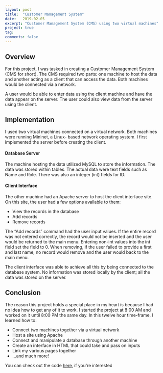 ```yaml
---
layout: post
title:  "Customer Management System"
date:   2019-02-05
excerpt: "Customer Management System (CMS) using two virtual machines"
project: true
tag:
comments: false
---
```


## Overview

For this project, I was tasked in creating a Customer Management System (CMS for short). The CMS required two parts: one machine to host the data and another acting as a client that can access the data. Both machines would be connected via a network.

A user would be able to enter data using the client machine and have the data appear on the server. The user could also view data from the server using the client.

## Implementation

I used two virtual machines connected on a virtual network. Both machines were running Mininet, a Linux- based network operating system. I first implemented the server before creating the client.

#### Database Server

The machine hosting the data utilized MySQL to store the information. The data was stored within tables. The actual data were text fields such as Name and Role. There was also an integer (int) fields for ID.

#### Client Interface

The other machine had an Apache server to host the client interface site. On this site, the user had a few options available to them:

* View the records in the database
* Add records
* Remove records

The “Add records” command had the user input values. If the entire record was not entered correctly, the record would not be inserted and the user would be returned to the main menu. Entering non-int values into the int field set the field to 0. When removing, if the user failed to provide a first and last name, no record would remove and the user would back to the main menu.

The client interface was able to achieve all this by being connected to the database system. No information was stored locally by the client; all the data was stored on the server.

## Conclusion

The reason this project holds a special place in my heart is because I had no idea how to get any of it to work. I started the project at 8:00 AM and worked on it until 8:00 PM the same day. In this twelve hour time-frame, I learned how to:
* Connect two machines together via a virtual network
* Host a site using Apache
* Connect and manipulate a database through another machine
* Create an interface in HTML that could take and pass on inputs
* Link my various pages together
* ...and much more!

You can check out the code [here](https://github.com/mzeml/CMS-Interface), if you're interested 

